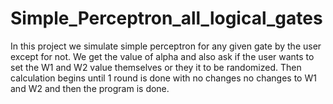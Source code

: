 # Simple_Perceptron_all_logical_gates
In this project we simulate simple perceptron for any given gate by the user except for not.
We get the value of alpha and also ask if the user wants to set the W1 and W2 value themselves or they it to be randomized.
Then calculation begins until 1 round is done with no changes no changes to W1 and W2 and then the program is done.
